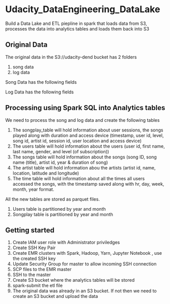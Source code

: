 # Udacity_DataEngineering_DataLake
Build a Data Lake and ETL piepline in spark that loads data from S3, processes the data into analytics tables and loads them back into S3

## Original Data
The original data in the S3://udacity-dend bucket has 2 folders
1. song data
2. log data

Song Data has the following fields

Log Data has the following fields

## Processing using Spark SQL into Analytics tables
We need to process the song and log data and create the following tables
1. The songplay_table will hold information about user sessions, the songs played along with duration and access device (timestamp, user id, level, song id, artist id, session id, user location and access device)
2. The users table will hold information about the users (user id, first name, last name, gender, and level (of subscription))
3. The songs table will hold information about the songs (song ID, song name (title), artist id, year & duration of song)
4. The artist table will hold information abou the artists (artist id, name, location, latitude and longitude)
5. The time table will hold information about all the times all users accessed the songs, with the timestamp saved along with hr, day, week, month, year format.

All the new tables are stored as parquet files.
1. Users table is partitioned by year and month
2. Songplay table is partitioned by year and month

## Getting started
1. Create IAM user role with Administrator priviledges
2. Create SSH Key Pair
3. Create EMR clusters with Spark, Hadoop, Yarn, Jupyter Notebook , use the created SSH key 
4. Update Security Group for master to allow incoming SSH connection
5. SCP files to the EMR master
6. SSH to the master
7. Create S3 bucket where the analytics tables will be stored
8. spark-submit the etl file
9. The original data was already in an S3 bucket. If not then we need to create an S3 bucket and upload the data
